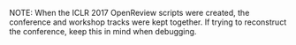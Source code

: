 NOTE: When the ICLR 2017 OpenReview scripts were created, the conference and workshop tracks were kept together.
If trying to reconstruct the conference, keep this in mind when debugging.
